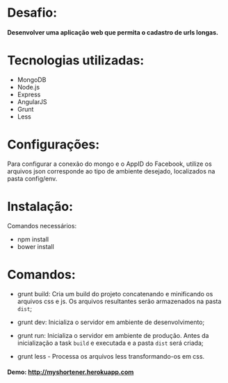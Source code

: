 # Desafio:
#### Desenvolver uma aplicação web que permita o cadastro de urls longas.

# Tecnologias utilizadas:
* MongoDB
* Node.js
* Express
* AngularJS
* Grunt
* Less

# Configurações:
Para configurar a conexão do mongo e o AppID do Facebook, utilize os arquivos json corresponde ao tipo de ambiente desejado, localizados na pasta config/env.

# Instalação:
Comandos necessários:
* npm install
* bower install

# Comandos:
* grunt build: Cria um build do projeto concatenando e minificando os arquivos css e js. Os arquivos resultantes serão armazenados na pasta `dist`;

* grunt dev: Inicializa o servidor em ambiente de desenvolvimento;

* grunt run: Inicializa o servidor em ambiente de produção. Antes da inicialização a task `build` e executada e a pasta `dist` será criada;

* grunt less - Processa os arquivos less transformando-os em css.


#### Demo: http://myshortener.herokuapp.com
